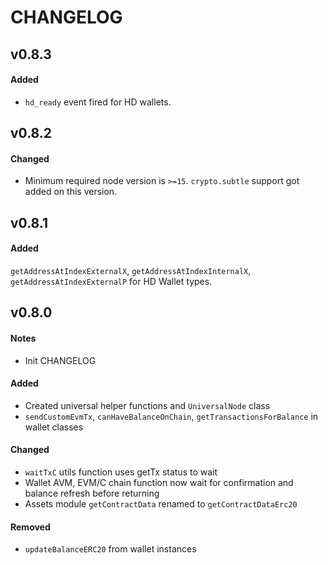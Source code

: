 # CHANGELOG

## v0.8.3

#### Added

-   `hd_ready` event fired for HD wallets.

## v0.8.2

#### Changed

-   Minimum required node version is `>=15`. `crypto.subtle` support got added on this version.

## v0.8.1

#### Added

`getAddressAtIndexExternalX`, `getAddressAtIndexInternalX`, `getAddressAtIndexExternalP` for HD Wallet types.

## v0.8.0

#### Notes

-   Init CHANGELOG

#### Added

-   Created universal helper functions and `UniversalNode` class
-   `sendCustomEvmTx`, `canHaveBalanceOnChain`, `getTransactionsForBalance` in wallet classes

#### Changed

-   `waitTxC` utils function uses getTx status to wait
-   Wallet AVM, EVM/C chain function now wait for confirmation and balance refresh before returning
-   Assets module `getContractData` renamed to `getContractDataErc20`

#### Removed

-   `updateBalanceERC20` from wallet instances
